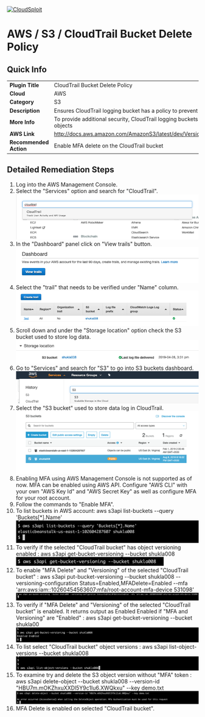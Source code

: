 [![CloudSploit](https://cloudsploit.com/img/logo-new-big-text-100.png "CloudSploit")](https://cloudsploit.com)

# AWS / S3 / CloudTrail Bucket Delete Policy

## Quick Info

| | |
|-|-|
| **Plugin Title** | CloudTrail Bucket Delete Policy |
| **Cloud** | AWS |
| **Category** | S3 |
| **Description** | Ensures CloudTrail logging bucket has a policy to prevent deletion of logs without an MFA token |
| **More Info** | To provide additional security, CloudTrail logging buckets should require an MFA token to delete objects |
| **AWS Link** | http://docs.aws.amazon.com/AmazonS3/latest/dev/Versioning.html#MultiFactorAuthenticationDelete |
| **Recommended Action** | Enable MFA delete on the CloudTrail bucket |

## Detailed Remediation Steps
1. Log into the AWS Management Console.
2. Select the "Services" option and search for "CloudTrail".</br><img src="/resources/aws/s3/cloudtrail-bucket-delete-policy/step2.png"/>
3. In the "Dashboard" panel click on "View trails" button.</br> <img src="/resources/aws/s3/cloudtrail-bucket-delete-policy/step3.png"/>
4. Select the "trail" that needs to be verified under "Name" column.</br><img src="/resources/aws/s3/cloudtrail-bucket-delete-policy/step4.png"/>
5. Scroll down and under the "Storage location" option check the S3 bucket used to store log data.</br><img src="/resources/aws/s3/cloudtrail-bucket-delete-policy/step5.png"/>
6. Go to "Services" and search for "S3" to go into S3 buckets dashboard.</br><img src="/resources/aws/s3/cloudtrail-bucket-delete-policy/step6.png"/>
7. Select the "S3 bucket" used to store data log in CloudTrail. </br><img src="/resources/aws/s3/cloudtrail-bucket-delete-policy/step7.png"/>
8. Enabling MFA using AWS Management Console is not supported as of now. MFA can be enabled using AWS API. Configure "AWS CLI" with your own "AWS Key Id" and "AWS Secret Key" as well as configure MFA for your root account.
9. Follow the commands to "Enable MFA".
10. To list buckets in AWS account: aws s3api list-buckets --query 'Buckets[\*].Name' </br> <img src="/resources/aws/s3/cloudtrail-bucket-delete-policy/step10.png"/>
11. To verify if the selected "CloudTrail bucket" has object versioning enabled :  aws s3api get-bucket-versioning --bucket shukla008 </br> <img src="/resources/aws/s3/cloudtrail-bucket-delete-policy/step11.png"/>
12. To enable "MFA Delete" and "Versioning" of the selected "CloudTrail bucket" : aws s3api put-bucket-versioning --bucket shukla008 --versioning-configuration Status=Enabled,MFADelete=Enabled --mfa 'arn:aws:iam::10260454563607:mfa/root-account-mfa-device 531098' </br><img src="/resources/aws/s3/cloudtrail-bucket-delete-policy/step12.png"/>
13. To verify if "MFA Delete" and "Versioning" of the selected "CloudTrail bucket" is enabled. It returns output as Enabled Enabled if "MFA and Versioning" are "Enabled" : aws s3api get-bucket-versioning --bucket shukla00 </br><img src="/resources/aws/s3/cloudtrail-bucket-delete-policy/step13.png"/>
14. To list select "CloudTrail bucket" object versions : aws s3api list-object-versions --bucket shukla008 </br> <img src="/resources/aws/s3/cloudtrail-bucket-delete-policy/step14.png"/>
15. To examine try and delete the S3 object version without "MFA" token : aws s3api delete-object --bucket shukla008 --version-id "HBU7m.mOKZhxuXXDl5Y9c1Iu6.XWQkxu" --key demo.txt </br> <img src="/resources/aws/s3/cloudtrail-bucket-delete-policy/step15.png"/>
16. MFA Delete is enabled on selected "CloudTrail bucket".
